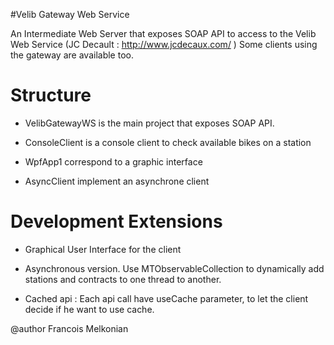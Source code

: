 #Velib Gateway Web Service

An Intermediate Web Server that exposes SOAP API to access to the Velib Web Service (JC Decault : http://www.jcdecaux.com/ )
Some clients using the gateway are available too.

# Structure

- VelibGatewayWS is the main project that exposes SOAP API.

- ConsoleClient is a console client to check available bikes on a station

- WpfApp1 correspond to a graphic interface

- AsyncClient implement an asynchrone client
# Development Extensions

- Graphical User Interface for the client 

- Asynchronous version. Use  MTObservableCollection to dynamically add stations and contracts to one thread to another.

- Cached api : Each api call have useCache parameter, to let the client decide if he want to use cache.


@author Francois Melkonian